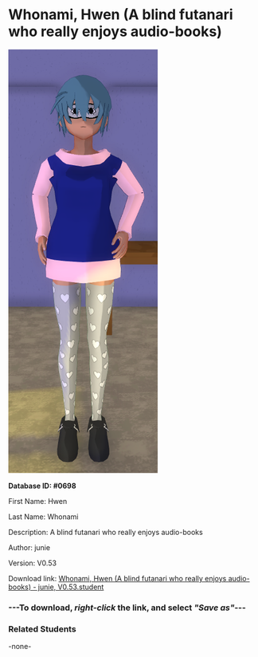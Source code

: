 # Whonami, Hwen (A blind futanari who really enjoys audio-books)

<img src="../../Files/Images/Whonami, Hwen (A blind futanari who really enjoys audio-books).png" title="Whonami, Hwen (A blind futanari who really enjoys audio-books) - junie, V0.53">

**Database ID: #0698**

First Name: Hwen

Last Name: Whonami

Description: A blind futanari who really enjoys audio-books

Author: junie

Version: V0.53

Download link: <a href="https://raw.githubusercontent.com/Arbiter1223/Daigaku-Gurashi-Custom-Students/master/Files/Student%20Files/Whonami%2C%20Hwen%20(A%20blind%20futanari%20who%20really%20enjoys%20audio-books)%20-%20junie%2C%20V0.53.student">Whonami, Hwen (A blind futanari who really enjoys audio-books) - junie, V0.53.student</a>

### ---**To download, _right-click_ the link, and select _"Save as"_**---

### Related Students

-none-
